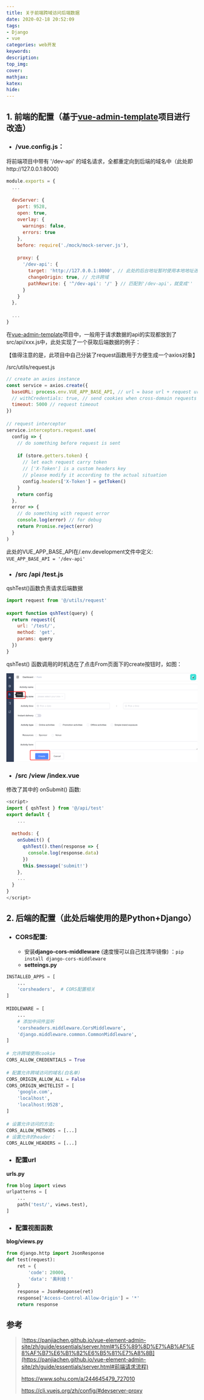 ```yaml
---
title: 关于前端跨域访问后端数据
date: 2020-02-18 20:52:09
tags: 
- Django
- vue
categories: web开发
keywords:
description:
top_img:
cover:
mathjax:
katex:
hide:
---
```


## 1. 前端的配置（基于[vue-admin-template](https://github.com/PanJiaChen/vue-admin-template)项目进行改造）

- ### **/vue.config.js**：

将前端项目中带有 '/dev-api' 的域名请求，全都重定向到后端的域名中（此处即http://127.0.0.1:8000）

```javascript
module.exports = {
  ...
  
  devServer: {
    port: 9528,
    open: true,
    overlay: {
      warnings: false,
      errors: true
    },
    before: require('./mock/mock-server.js'),

    proxy: {
      '/dev-api': {
        target: 'http://127.0.0.1:8000', // 此处的后台地址暂时使用本地地址进行模拟
        changeOrigin: true, // 允许跨域
        pathRewrite: { '^/dev-api': '/' } // 匹配到'/dev-api'，就变成''
      }
    }
  },
  
  ...
}
```



在[vue-admin-template](https://github.com/PanJiaChen/vue-admin-template)项目中，一般用于请求数据的api的实现都放到了src/api/xxx.js中，此处实现了一个获取后端数据的例子：

【值得注意的是，此项目中自己分装了request函数用于方便生成一个axios对象】

/src/utils/request.js

```javascript
// create an axios instance
const service = axios.create({
  baseURL: process.env.VUE_APP_BASE_API, // url = base url + request url
  // withCredentials: true, // send cookies when cross-domain requests
  timeout: 5000 // request timeout
})

// request interceptor
service.interceptors.request.use(
  config => {
    // do something before request is sent

    if (store.getters.token) {
      // let each request carry token
      // ['X-Token'] is a custom headers key
      // please modify it according to the actual situation
      config.headers['X-Token'] = getToken()
    }
    return config
  },
  error => {
    // do something with request error
    console.log(error) // for debug
    return Promise.reject(error)
  }
)
```

此处的VUE_APP_BASE_API在/.env.development文件中定义: `VUE_APP_BASE_API = '/dev-api'`



- ### **/src /api /test.js**

qshTest()函数负责请求后端数据

```javascript
import request from '@/utils/request'

export function qshTest(query) {
  return request({
    url: '/test/',
    method: 'get',
    params: query
  })
}
```



qshTest() 函数调用的时机选在了点击From页面下的create按钮时，如图：

![image-20200217013035716](关于前端跨域访问后端数据/image-20200217013035716-2030585.png)



- ### **/src /view /index.vue**

修改了其中的 onSubmit() 函数:

```javascript
<script>
import { qshTest } from '@/api/test'
export default {
	...

  methods: {
    onSubmit() {
      qshTest().then(response => {
        console.log(response.data)
      })
      this.$message('submit!')
    },
    ...
  }
}
</script>
```



## 2. 后端的配置（此处后端使用的是Python+Django）

- ### **CORS配置**:

  - 安装**django-cors-middleware** (速度慢可以自己找清华镜像) ：`pip install django-cors-middleware`
  - **setteings.py**

```python
INSTALLED_APPS = [
  	...
    'corsheaders',  # CORS配置相关
]

MIDDLEWARE = [
  	...
    # 添加中间件监听
    'corsheaders.middleware.CorsMiddleware',
    'django.middleware.common.CommonMiddleware',
]

# 允许跨域使用cookie
CORS_ALLOW_CREDENTIALS = True

# 配置允许跨域访问的域名(白名单)
CORS_ORIGIN_ALLOW_ALL = False
CORS_ORIGIN_WHITELIST = [
    'google.com',
    'localhost',
    'localhost:9528',
]

# 设置允许访问的方法:
CORS_ALLOW_METHODS = [...]
# 设置允许的header：
CORS_ALLOW_HEADERS = [...]
```

- ### **配置url**

**urls.py**

```python
from blog import views
urlpatterns = [
    ...
    path('test/', views.test),
]
```

- ### **配置视图函数**

**blog/views.py**

```python
from django.http import JsonResponse
def test(request):
    ret = {
        'code': 20000,
        'data': '奥利给！'
    }
    response = JsonResponse(ret)
    response['Access-Control-Allow-Origin'] = '*'
    return response
```



## 参考

> [https://panjiachen.github.io/vue-element-admin-site/zh/guide/essentials/server.html#%E5%89%8D%E7%AB%AF%E8%AF%B7%E6%B1%82%E6%B5%81%E7%A8%8B](https://panjiachen.github.io/vue-element-admin-site/zh/guide/essentials/server.html#前端请求流程)
>
> https://www.sohu.com/a/244645479_727010
>
> https://cli.vuejs.org/zh/config/#devserver-proxy

